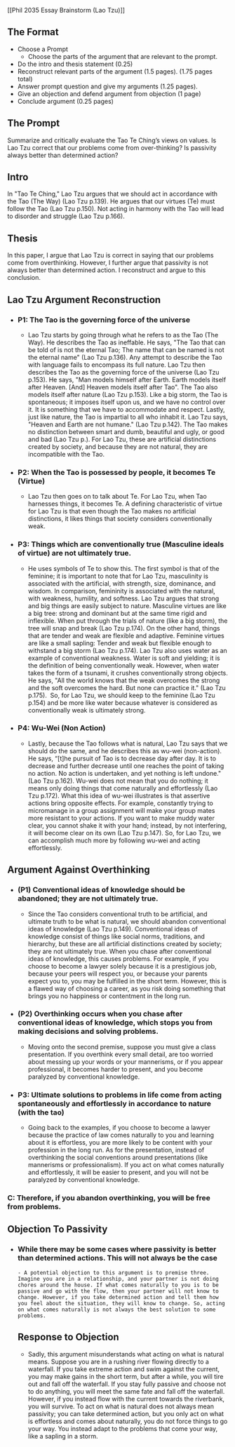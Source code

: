 [[Phil 2035 Essay Brainstorm (Lao Tzu)]]
## The Format
- Choose a Prompt
	- Choose the parts of the argument that are relevant to the prompt. 
- Do the intro and thesis statement (0.25)
- Reconstruct relevant parts of the argument (1.5 pages). (1.75 pages total)
- Answer prompt question and give my arguments (1.25 pages). 
-  Give an objection and defend argument from objection (1 page)
- Conclude argument (0.25 pages)

## The Prompt
Summarize and critically evaluate the Tao Te Ching’s views on values. Is Lao Tzu correct that our problems come from over-thinking? Is passivity always better than determined action?


## Intro
In "Tao Te Ching," Lao Tzu argues that we should act in accordance with the Tao (The Way) (Lao Tzu p.139). He argues that our virtues (Te) must follow the Tao (Lao Tzu p.150). Not acting in harmony with the Tao will lead to disorder and struggle (Lao Tzu p.166).
## Thesis
 In this paper, I argue that Lao Tzu is correct in saying that our problems come from overthinking. However, I further argue that passivity is not always better than determined action. I reconstruct and argue to this conclusion.

## Lao Tzu Argument Reconstruction
- ### P1:  The Tao is the governing force of the universe
	- Lao Tzu starts by going through what he refers to as the Tao (The Way). He describes the Tao as ineffable. He says, "The Tao that can be told of is not the eternal Tao; The name that can be named is not the eternal name" (Lao Tzu p.136). Any attempt to describe the Tao with language fails to encompass its full nature. Lao Tzu then describes the Tao as the governing force of the universe (Lao Tzu p.153). He says, "Man models himself after Earth. Earth models itself after Heaven. [And] Heaven models itself after Tao". The Tao also models itself after nature (Lao Tzu p.153). Like a big storm, the Tao is spontaneous; it imposes itself upon us, and we have no control over it. It is something that we have to accommodate and respect. Lastly, just like nature, the Tao is impartial to all who inhabit it. Lao Tzu says, "Heaven and Earth are not humane." (Lao Tzu p.142). The Tao makes no distinction between smart and dumb, beautiful and ugly, or good and bad (Lao Tzu p.). For Lao Tzu, these are artificial distinctions created by society, and because they are not natural, they are incompatible with the Tao. 
- ### P2: When the Tao is possessed by people, it becomes Te (Virtue) 
	- Lao Tzu then goes on to talk about Te. For Lao Tzu, when Tao harnesses things, it becomes Te. A defining characteristic of virtue for Lao Tzu is that even though the Tao makes no artificial distinctions, it likes things that society considers conventionally weak. 
- ### P3: Things which are conventionally true (Masculine ideals of virtue) are not ultimately true.
	- He uses symbols of Te to show this. The first symbol is that of the feminine; it is important to note that for Lao Tzu, masculinity is associated with the artificial, with strength, size, dominance, and wisdom. In comparison, femininity is associated with the natural, with weakness, humility, and softness. Lao Tzu argues that strong and big things are easily subject to nature. Masculine virtues are like a big tree: strong and dominant but at the same time rigid and inflexible. When put through the trials of nature (like a big storm), the tree will snap and break (Lao Tzu p.174). On the other hand, things that are tender and weak are flexible and adaptive. Feminine virtues are like a small sapling: Tender and weak but flexible enough to withstand a big storm (Lao Tzu p.174). Lao Tzu also uses water as an example of conventional weakness. Water is soft and yielding; it is the definition of being conventionally weak. However, when water takes the form of a tsunami, it crushes conventionally strong objects. He says, "All the world knows that the weak overcomes the strong and the soft overcomes the hard. But none can practice it." (Lao Tzu p.175).  So, for Lao Tzu, we should keep to the feminine (Lao Tzu p.154) and be more like water because whatever is considered as conventionally weak is ultimately strong.
- ### P4: Wu-Wei (Non Action)
	 -  Lastly, because the Tao follows what is natural, Lao Tzu says that we should do the same, and he describes this as wu-wei (non-action). He says, “[t]he pursuit of Tao is to decrease day after day. It is to decrease and further decrease until one reaches the point of taking no action. No action is undertaken, and yet nothing is left undone." (Lao Tzu p.162). Wu-wei does not mean that you do nothing; it means only doing things that come naturally and effortlessly (Lao Tzu p.172). What this idea of wu-wei illustrates is that assertive actions bring opposite effects. For example, constantly trying to micromanage in a group assignment will make your group mates more resistant to your actions. If you want to make muddy water clear, you cannot shake it with your hand; instead, by not interfering, it will become clear on its own (Lao Tzu p.147). So, for Lao Tzu, we can accomplish much more by following wu-wei and acting effortlessly.
## Argument Against Overthinking
 - ### (P1) Conventional ideas of knowledge should be abandoned; they are not ultimately true.
	- Since the Tao considers conventional truth to be artificial, and ultimate truth to be what is natural, we should abandon conventional ideas of knowledge (Lao Tzu p.149). Conventional ideas of knowledge consist of things like social norms, traditions, and hierarchy, but these are all artificial distinctions created by society; they are not ultimately true. When you chase after conventional ideas of knowledge, this causes problems. For example, if you choose to become a lawyer solely because it is a prestigious job, because your peers will respect you, or because your parents expect you to, you may be fulfilled in the short term. However, this is a flawed way of choosing a career, as you risk doing something that brings you no happiness or contentment in the long run.
- ### (P2) Overthinking occurs when you chase after conventional ideas of knowledge, which stops you from making decisions and solving problems.
	 -  Moving onto the second premise, suppose you must give a class presentation. If you overthink every small detail, are too worried about messing up your words or your mannerisms, or if you appear professional, it becomes harder to present, and you become paralyzed by conventional knowledge.
- ### P3: Ultimate solutions to problems in life come from acting spontaneously and effortlessly in accordance to nature (with the tao)  
	- Going back to the examples, if you choose to become a lawyer because the practice of law comes naturally to you and learning about it is effortless, you are more likely to be content with your profession in the long run. As for the presentation, instead of overthinking the social conventions around presentations (like mannerisms or professionalism). If you act on what comes naturally and effortlessly, it will be easier to present, and you will not be paralyzed by conventional knowledge.
### C: Therefore, if you abandon overthinking, you will be free from problems.

## Objection To Passivity
- ### While there may be some cases where passivity is better than determined actions. This will not always be the case
	  - A potential objection to this argument is to premise three. Imagine you are in a relationship, and your partner is not doing chores around the house. If what comes naturally to you is to be passive and go with the flow, then your partner will not know to change. However, if you take determined action and tell them how you feel about the situation, they will know to change. So, acting on what comes naturally is not always the best solution to some problems.
  
  ## Response to Objection
	- Sadly, this argument misunderstands what acting on what is natural means. Suppose you are in a rushing river flowing directly to a waterfall. If you take extreme action and swim against the current, you may make gains in the short term, but after a while, you will tire out and fall off the waterfall. If you stay fully passive and choose not to do anything, you will meet the same fate and fall off the waterfall. However, if you instead flow with the current towards the riverbank, you will survive. To act on what is natural does not always mean passivity; you can take determined action, but you only act on what is effortless and comes about naturally, you do not force things to go your way. You instead adapt to the problems that come your way, like a sapling in a storm.
 
